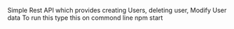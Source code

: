 Simple Rest API which provides creating Users, deleting user, Modify User data
To run this type this on commond line
npm start
